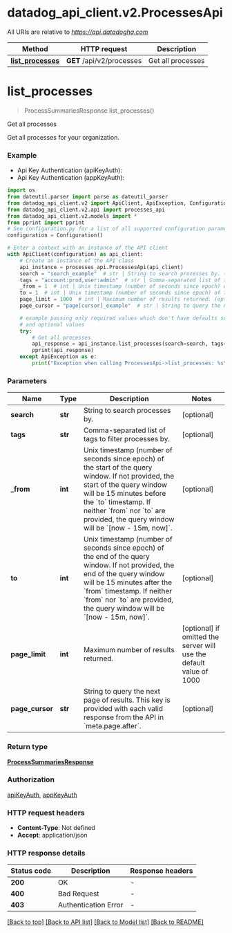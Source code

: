 # datadog_api_client.v2.ProcessesApi

All URIs are relative to *https://api.datadoghq.com*

Method | HTTP request | Description
------------- | ------------- | -------------
[**list_processes**](ProcessesApi.md#list_processes) | **GET** /api/v2/processes | Get all processes


# **list_processes**
> ProcessSummariesResponse list_processes()

Get all processes

Get all processes for your organization.

### Example

* Api Key Authentication (apiKeyAuth):
* Api Key Authentication (appKeyAuth):
```python
import os
from dateutil.parser import parse as dateutil_parser
from datadog_api_client.v2 import ApiClient, ApiException, Configuration
from datadog_api_client.v2.api import processes_api
from datadog_api_client.v2.models import *
from pprint import pprint
# See configuration.py for a list of all supported configuration parameters.
configuration = Configuration()

# Enter a context with an instance of the API client
with ApiClient(configuration) as api_client:
    # Create an instance of the API class
    api_instance = processes_api.ProcessesApi(api_client)
    search = "search_example"  # str | String to search processes by. (optional)
    tags = "account:prod,user:admin"  # str | Comma-separated list of tags to filter processes by. (optional)
    _from = 1  # int | Unix timestamp (number of seconds since epoch) of the start of the query window. If not provided, the start of the query window will be 15 minutes before the `to` timestamp. If neither `from` nor `to` are provided, the query window will be `[now - 15m, now]`. (optional)
    to = 1  # int | Unix timestamp (number of seconds since epoch) of the end of the query window. If not provided, the end of the query window will be 15 minutes after the `from` timestamp. If neither `from` nor `to` are provided, the query window will be `[now - 15m, now]`. (optional)
    page_limit = 1000  # int | Maximum number of results returned. (optional) if omitted the server will use the default value of 1000
    page_cursor = "page[cursor]_example"  # str | String to query the next page of results. This key is provided with each valid response from the API in `meta.page.after`. (optional)

    # example passing only required values which don't have defaults set
    # and optional values
    try:
        # Get all processes
        api_response = api_instance.list_processes(search=search, tags=tags, _from=_from, to=to, page_limit=page_limit, page_cursor=page_cursor)
        pprint(api_response)
    except ApiException as e:
        print("Exception when calling ProcessesApi->list_processes: %s\n" % e)
```


### Parameters

Name | Type | Description  | Notes
------------- | ------------- | ------------- | -------------
 **search** | **str**| String to search processes by. | [optional]
 **tags** | **str**| Comma-separated list of tags to filter processes by. | [optional]
 **_from** | **int**| Unix timestamp (number of seconds since epoch) of the start of the query window. If not provided, the start of the query window will be 15 minutes before the &#x60;to&#x60; timestamp. If neither &#x60;from&#x60; nor &#x60;to&#x60; are provided, the query window will be &#x60;[now - 15m, now]&#x60;. | [optional]
 **to** | **int**| Unix timestamp (number of seconds since epoch) of the end of the query window. If not provided, the end of the query window will be 15 minutes after the &#x60;from&#x60; timestamp. If neither &#x60;from&#x60; nor &#x60;to&#x60; are provided, the query window will be &#x60;[now - 15m, now]&#x60;. | [optional]
 **page_limit** | **int**| Maximum number of results returned. | [optional] if omitted the server will use the default value of 1000
 **page_cursor** | **str**| String to query the next page of results. This key is provided with each valid response from the API in &#x60;meta.page.after&#x60;. | [optional]

### Return type

[**ProcessSummariesResponse**](ProcessSummariesResponse.md)

### Authorization

[apiKeyAuth](README.md#apiKeyAuth), [appKeyAuth](README.md#appKeyAuth)

### HTTP request headers

 - **Content-Type**: Not defined
 - **Accept**: application/json


### HTTP response details
| Status code | Description | Response headers |
|-------------|-------------|------------------|
**200** | OK |  -  |
**400** | Bad Request |  -  |
**403** | Authentication Error |  -  |

[[Back to top]](#) [[Back to API list]](README.md#documentation-for-api-endpoints) [[Back to Model list]](README.md#documentation-for-models) [[Back to README]](README.md)


